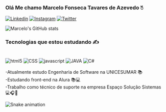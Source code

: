 ### Olá Me chamo Marcelo Fonseca Tavares de Azevedo 🖔
[![Linkedin](https://img.shields.io/badge/LinkedIn-0077B5?style=for-the-badge&logo=linkedin&logoColor=white)](https://www.linkedin.com/in/marcelo-fonseca-tavares-de-azevedo-79a787206/)
[![Instagram](https://img.shields.io/badge/Instagram-E4405F?style=for-the-badge&logo=instagram&logoColor=white)](https://www.instagram.com/marcelof.azevedo/)
[![Twitter](https://img.shields.io/badge/Twitter-1DA1F2?style=for-the-badge&logo=twitter&logoColor=white)](https://twitter.com/ApenasHan)

![Marcelo's GitHub stats](https://github-readme-stats.vercel.app/api?username=Marzevedo&show_icons=true&theme=dracula)

### Tecnologias que estou estudando ✍️

<div style="display: inline_block"><br/>
  <img align="center" alt="html5" src="https://img.shields.io/badge/HTML5-E34F26?style=for-the-badge&logo=html5&logoColor=white"/>
  <img align="center" alt="CSS" src="https://img.shields.io/badge/CSS3-1572B6?style=for-the-badge&logo=css3&logoColor=white"/>
  <img align="center" alt="javascript" src="https://img.shields.io/badge/JavaScript-F7DF1E?style=for-the-badge&logo=javascript&logoColor=black"/>
  <img align="center" alt="JAVA" src="https://img.shields.io/badge/Java-ED8B00?style=for-the-badge&logo=openjdk&logoColor=white"/>
  <img align="center" alt="C#" src="https://img.shields.io/badge/C%23-239120?style=for-the-badge&logo=c-sharp&logoColor=white"/>
  </div>
  <br>
  -Atualmente estudo Engenharia de Software na UNICESUMAR 📚 <br/>
  -Estudando front-end na Alura 📚💻 <br/>
  -Trabalho como técnico de suporte na empresa Espaço Solução Sistemas 💻🎧🏡 <br/>
  
![Snake animation](https://github.com/LuigiGF/LuigiGF/blob/output/github-contribution-grid-snake.svg)
